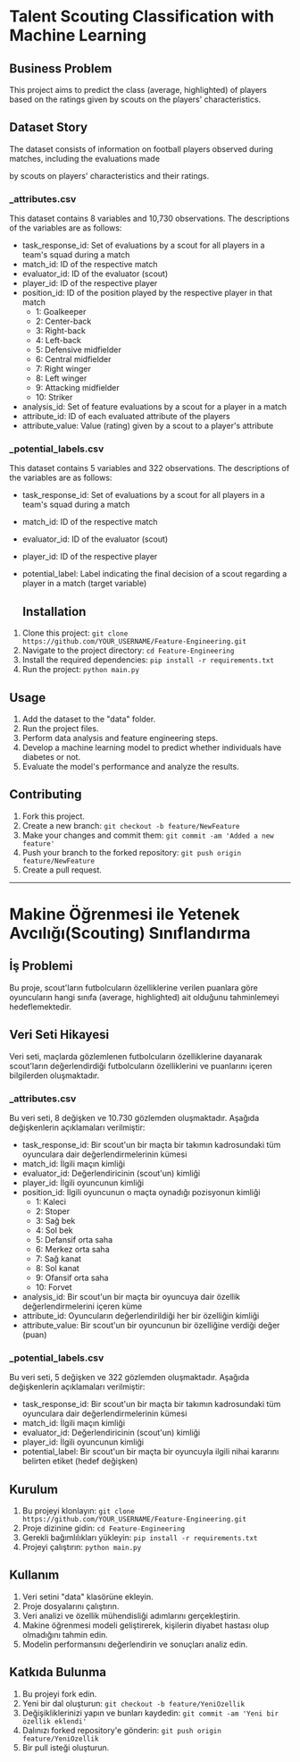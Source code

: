 
# Talent Scouting Classification with Machine Learning

## Business Problem

This project aims to predict the class (average, highlighted) of players based on the ratings given by scouts on the players' characteristics.

## Dataset Story

The dataset consists of information on football players observed during matches, including the evaluations made

 by scouts on players' characteristics and their ratings.

### _attributes.csv

This dataset contains 8 variables and 10,730 observations. The descriptions of the variables are as follows:

- task_response_id: Set of evaluations by a scout for all players in a team's squad during a match
- match_id: ID of the respective match
- evaluator_id: ID of the evaluator (scout)
- player_id: ID of the respective player
- position_id: ID of the position played by the respective player in that match
  - 1: Goalkeeper
  - 2: Center-back
  - 3: Right-back
  - 4: Left-back
  - 5: Defensive midfielder
  - 6: Central midfielder
  - 7: Right winger
  - 8: Left winger
  - 9: Attacking midfielder
  - 10: Striker
- analysis_id: Set of feature evaluations by a scout for a player in a match
- attribute_id: ID of each evaluated attribute of the players
- attribute_value: Value (rating) given by a scout to a player's attribute

### _potential_labels.csv

This dataset contains 5 variables and 322 observations. The descriptions of the variables are as follows:

- task_response_id: Set of evaluations by a scout for all players in a team's squad during a match
- match_id: ID of the respective match
- evaluator_id: ID of the evaluator (scout)
- player_id: ID of the respective player
- potential_label: Label indicating the final decision of a scout regarding a player in a match (target variable)

  ## Installation

1. Clone this project: `git clone https://github.com/YOUR_USERNAME/Feature-Engineering.git`
2. Navigate to the project directory: `cd Feature-Engineering`
3. Install the required dependencies: `pip install -r requirements.txt`
4. Run the project: `python main.py`

## Usage

1. Add the dataset to the "data" folder.
2. Run the project files.
3. Perform data analysis and feature engineering steps.
4. Develop a machine learning model to predict whether individuals have diabetes or not.
5. Evaluate the model's performance and analyze the results.

## Contributing

1. Fork this project.
2. Create a new branch: `git checkout -b feature/NewFeature`
3. Make your changes and commit them: `git commit -am 'Added a new feature'`
4. Push your branch to the forked repository: `git push origin feature/NewFeature`
5. Create a pull request.


----------



# Makine Öğrenmesi ile Yetenek Avcılığı(Scouting) Sınıflandırma

## İş Problemi

Bu proje, scout'ların futbolcuların özelliklerine verilen puanlara göre oyuncuların hangi sınıfa (average, highlighted) ait olduğunu tahminlemeyi hedeflemektedir.

## Veri Seti Hikayesi

Veri seti, maçlarda gözlemlenen futbolcuların özelliklerine dayanarak scout'ların değerlendirdiği futbolcuların özelliklerini ve puanlarını içeren bilgilerden oluşmaktadır.

### _attributes.csv

Bu veri seti, 8 değişken ve 10.730 gözlemden oluşmaktadır. Aşağıda değişkenlerin açıklamaları verilmiştir:

- task_response_id: Bir scout'un bir maçta bir takımın kadrosundaki tüm oyunculara dair değerlendirmelerinin kümesi
- match_id: İlgili maçın kimliği
- evaluator_id: Değerlendiricinin (scout'un) kimliği
- player_id: İlgili oyuncunun kimliği
- position_id: İlgili oyuncunun o maçta oynadığı pozisyonun kimliği
  - 1: Kaleci
  - 2: Stoper
  - 3: Sağ bek
  - 4: Sol bek
  - 5: Defansif orta saha
  - 6: Merkez orta saha
  - 7: Sağ kanat
  - 8: Sol kanat
  - 9: Ofansif orta saha
  - 10: Forvet
- analysis_id: Bir scout'un bir maçta bir oyuncuya dair özellik değerlendirmelerini içeren küme
- attribute_id: Oyuncuların değerlendirildiği her bir özelliğin kimliği
- attribute_value: Bir scout'un bir oyuncunun bir özelliğine verdiği değer (puan)

### _potential_labels.csv

Bu veri seti, 5 değişken ve 322 gözlemden oluşmaktadır. Aşağıda değişkenlerin açıklamaları verilmiştir:

- task_response_id: Bir scout'un bir maçta bir takımın kadrosundaki tüm oyunculara dair değerlendirmelerinin kümesi
- match_id: İlgili maçın kimliği
- evaluator_id: Değerlendiricinin (scout'un) kimliği
- player_id: İlgili oyuncunun kimliği
- potential_label: Bir scout'un bir maçta bir oyuncuyla ilgili nihai kararını belirten etiket (hedef değişken)

## Kurulum

1. Bu projeyi klonlayın: `git clone https://github.com/YOUR_USERNAME/Feature-Engineering.git`
2. Proje dizinine gidin: `cd Feature-Engineering`
3. Gerekli bağımlılıkları yükleyin: `pip install -r requirements.txt`
4. Projeyi çalıştırın: `python main.py`

## Kullanım

1. Veri setini "data" klasörüne ekleyin.
2. Proje dosyalarını çalıştırın.
3. Veri analizi ve özellik mühendisliği adımlarını gerçekleştirin.
4. Makine öğrenmesi modeli geliştirerek, kişilerin diyabet hastası olup olmadığını tahmin edin.
5. Modelin performansını değerlendirin ve sonuçları analiz edin.

## Katkıda Bulunma

1. Bu projeyi fork edin.
2. Yeni bir dal oluşturun: `git checkout -b feature/YeniOzellik`
3. Değişikliklerinizi yapın ve bunları kaydedin: `git commit -am 'Yeni bir özellik eklendi'`
4. Dalınızı forked repository'e gönderin: `git push origin feature/YeniOzellik`
5. Bir pull isteği oluşturun.





